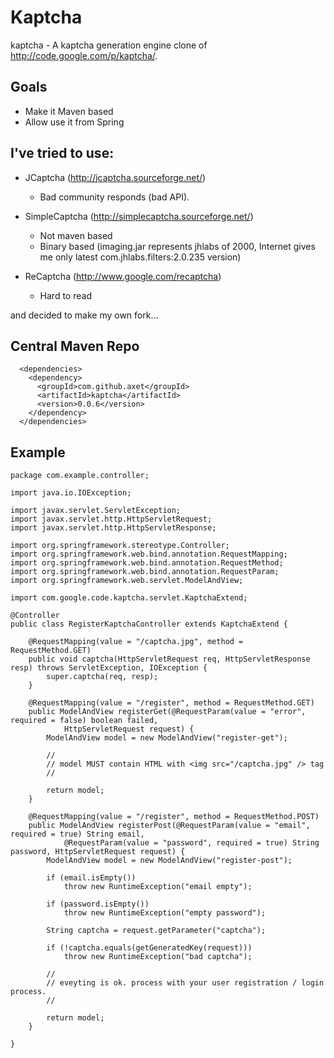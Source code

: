 # Kaptcha

kaptcha - A kaptcha generation engine clone of http://code.google.com/p/kaptcha/.

## Goals

  - Make it Maven based
  - Allow use it from Spring

## I've tried to use:

  * JCaptcha (http://jcaptcha.sourceforge.net/)
    - Bad community responds (bad API).
    
  * SimpleCaptcha (http://simplecaptcha.sourceforge.net/)
    - Not maven based
    - Binary based (imaging.jar represents jhlabs of 2000,
      Internet gives me only latest com.jhlabs.filters:2.0.235 version)
      
  * ReCaptcha (http://www.google.com/recaptcha)
    - Hard to read

and decided to make my own fork...

## Central Maven Repo
```
  <dependencies>
    <dependency>
      <groupId>com.github.axet</groupId>
      <artifactId>kaptcha</artifactId>
      <version>0.0.6</version>
    </dependency>
  </dependencies>
```

## Example

    package com.example.controller;
    
    import java.io.IOException;
    
    import javax.servlet.ServletException;
    import javax.servlet.http.HttpServletRequest;
    import javax.servlet.http.HttpServletResponse;
    
    import org.springframework.stereotype.Controller;
    import org.springframework.web.bind.annotation.RequestMapping;
    import org.springframework.web.bind.annotation.RequestMethod;
    import org.springframework.web.bind.annotation.RequestParam;
    import org.springframework.web.servlet.ModelAndView;
    
    import com.google.code.kaptcha.servlet.KaptchaExtend;
    
    @Controller
    public class RegisterKaptchaController extends KaptchaExtend {
    
        @RequestMapping(value = "/captcha.jpg", method = RequestMethod.GET)
        public void captcha(HttpServletRequest req, HttpServletResponse resp) throws ServletException, IOException {
            super.captcha(req, resp);
        }
    
        @RequestMapping(value = "/register", method = RequestMethod.GET)
        public ModelAndView registerGet(@RequestParam(value = "error", required = false) boolean failed,
                HttpServletRequest request) {
            ModelAndView model = new ModelAndView("register-get");
            
            //
            // model MUST contain HTML with <img src="/captcha.jpg" /> tag
            //
            
            return model;
        }
    
        @RequestMapping(value = "/register", method = RequestMethod.POST)
        public ModelAndView registerPost(@RequestParam(value = "email", required = true) String email,
                @RequestParam(value = "password", required = true) String password, HttpServletRequest request) {
            ModelAndView model = new ModelAndView("register-post");
    
            if (email.isEmpty())
                throw new RuntimeException("email empty");
    
            if (password.isEmpty())
                throw new RuntimeException("empty password");
    
            String captcha = request.getParameter("captcha");
    
            if (!captcha.equals(getGeneratedKey(request)))
                throw new RuntimeException("bad captcha");
    
            //
            // eveyting is ok. process with your user registration / login process.
            //
    
            return model;
        }
    
    }
